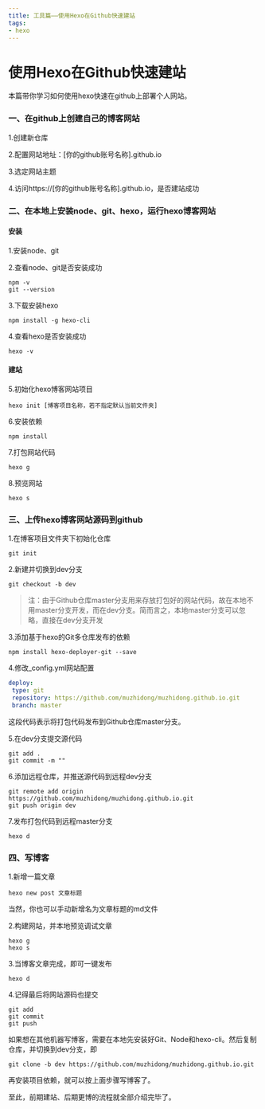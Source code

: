 ```yaml
---
title: 工具篇——使用Hexo在Github快速建站
tags: 
- hexo
---
```

# 使用Hexo在Github快速建站

本篇带你学习如何使用hexo快速在github上部署个人网站。

### 一、在github上创建自己的博客网站
1.创建新仓库

2.配置网站地址：[你的github账号名称].github.io

3.选定网站主题

4.访问https://[你的github账号名称].github.io，是否建站成功

### 二、在本地上安装node、git、hexo，运行hexo博客网站
#### 安装
1.安装node、git

2.查看node、git是否安装成功

```
npm -v
git --version
```

3.下载安装hexo

```
npm install -g hexo-cli
```

4.查看hexo是否安装成功

```
hexo -v
```

#### 建站
5.初始化hexo博客网站项目

```
hexo init [博客项目名称，若不指定默认当前文件夹]
```

6.安装依赖

```
npm install
```

7.打包网站代码

```
hexo g
```

8.预览网站

```
hexo s
```

### 三、上传hexo博客网站源码到github
1.在博客项目文件夹下初始化仓库

```
git init
```

2.新建并切换到dev分支

```
git checkout -b dev
```

> 注：由于Github仓库master分支用来存放打包好的网站代码，故在本地不用master分支开发，而在dev分支。简而言之，本地master分支可以忽略，直接在dev分支开发

3.添加基于hexo的Git多仓库发布的依赖

```
npm install hexo-deployer-git --save
```

4.修改_config.yml网站配置

```yml
deploy: 
 type: git
 repository: https://github.com/muzhidong/muzhidong.github.io.git
 branch: master
```

这段代码表示将打包代码发布到Github仓库master分支。

5.在dev分支提交源代码

```
git add .
git commit -m ""
```

6.添加远程仓库，并推送源代码到远程dev分支

```
git remote add origin https://github.com/muzhidong/muzhidong.github.io.git
git push origin dev
```

7.发布打包代码到远程master分支

```
hexo d
```

### 四、写博客
1.新增一篇文章

```
hexo new post 文章标题
```

当然，你也可以手动新增名为文章标题的md文件

2.构建网站，并本地预览调试文章

```
hexo g 
hexo s
```

3.当博客文章完成，即可一键发布

```
hexo d
```

4.记得最后将网站源码也提交

```
git add
git commit
git push
```

如果想在其他机器写博客，需要在本地先安装好Git、Node和hexo-cli。然后复制仓库，并切换到dev分支，即

```
git clone -b dev https://github.com/muzhidong/muzhidong.github.io.git
```

再安装项目依赖，就可以按上面步骤写博客了。

至此，前期建站、后期更博的流程就全部介绍完毕了。
